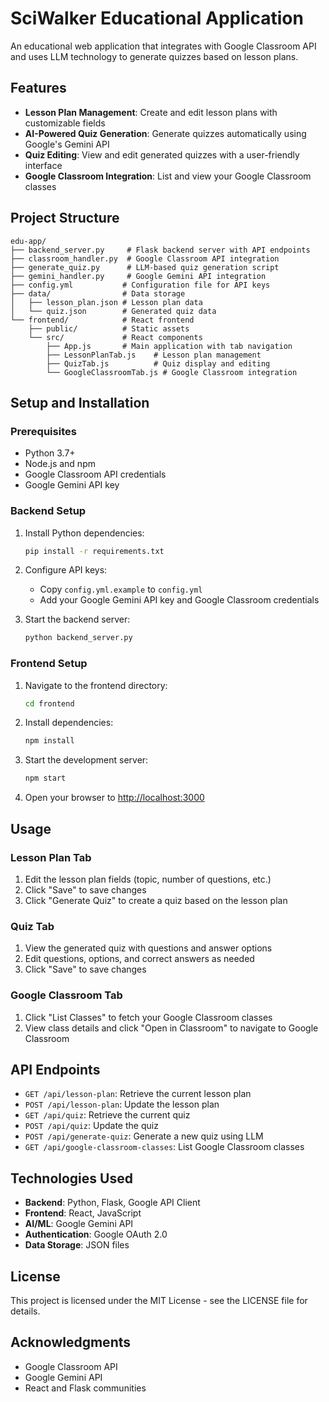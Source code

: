 # SciWalker Educational Application

An educational web application that integrates with Google Classroom API and uses LLM technology to generate quizzes based on lesson plans.

## Features

- **Lesson Plan Management**: Create and edit lesson plans with customizable fields
- **AI-Powered Quiz Generation**: Generate quizzes automatically using Google's Gemini API
- **Quiz Editing**: View and edit generated quizzes with a user-friendly interface
- **Google Classroom Integration**: List and view your Google Classroom classes

## Project Structure

```
edu-app/
├── backend_server.py     # Flask backend server with API endpoints
├── classroom_handler.py  # Google Classroom API integration
├── generate_quiz.py      # LLM-based quiz generation script
├── gemini_handler.py     # Google Gemini API integration
├── config.yml           # Configuration file for API keys
├── data/                # Data storage
│   ├── lesson_plan.json # Lesson plan data
│   └── quiz.json        # Generated quiz data
└── frontend/            # React frontend
    ├── public/          # Static assets
    └── src/             # React components
        ├── App.js       # Main application with tab navigation
        ├── LessonPlanTab.js    # Lesson plan management
        ├── QuizTab.js          # Quiz display and editing
        └── GoogleClassroomTab.js # Google Classroom integration
```

## Setup and Installation

### Prerequisites

- Python 3.7+
- Node.js and npm
- Google Classroom API credentials
- Google Gemini API key

### Backend Setup

1. Install Python dependencies:
   ```bash
   pip install -r requirements.txt
   ```

2. Configure API keys:
   - Copy `config.yml.example` to `config.yml`
   - Add your Google Gemini API key and Google Classroom credentials

3. Start the backend server:
   ```bash
   python backend_server.py
   ```

### Frontend Setup

1. Navigate to the frontend directory:
   ```bash
   cd frontend
   ```

2. Install dependencies:
   ```bash
   npm install
   ```

3. Start the development server:
   ```bash
   npm start
   ```

4. Open your browser to [http://localhost:3000](http://localhost:3000)

## Usage

### Lesson Plan Tab

1. Edit the lesson plan fields (topic, number of questions, etc.)
2. Click "Save" to save changes
3. Click "Generate Quiz" to create a quiz based on the lesson plan

### Quiz Tab

1. View the generated quiz with questions and answer options
2. Edit questions, options, and correct answers as needed
3. Click "Save" to save changes

### Google Classroom Tab

1. Click "List Classes" to fetch your Google Classroom classes
2. View class details and click "Open in Classroom" to navigate to Google Classroom

## API Endpoints

- `GET /api/lesson-plan`: Retrieve the current lesson plan
- `POST /api/lesson-plan`: Update the lesson plan
- `GET /api/quiz`: Retrieve the current quiz
- `POST /api/quiz`: Update the quiz
- `POST /api/generate-quiz`: Generate a new quiz using LLM
- `GET /api/google-classroom-classes`: List Google Classroom classes

## Technologies Used

- **Backend**: Python, Flask, Google API Client
- **Frontend**: React, JavaScript
- **AI/ML**: Google Gemini API
- **Authentication**: Google OAuth 2.0
- **Data Storage**: JSON files

## License

This project is licensed under the MIT License - see the LICENSE file for details.

## Acknowledgments

- Google Classroom API
- Google Gemini API
- React and Flask communities
